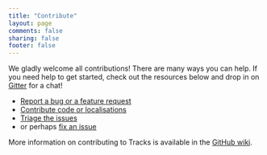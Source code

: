 ```yaml
---
title: "Contribute"
layout: page
comments: false
sharing: false
footer: false
---
```


We gladly welcome all contributions! There are many ways you can help.
If you need help to get started, check out the resources below and drop
in on [Gitter](https://gitter.im/TracksApp/tracks) for a chat!

* [Report a bug or a feature request](https://github.com/TracksApp/tracks/issues)
* [Contribute code or localisations](https://github.com/TracksApp/tracks/blob/master/CONTRIBUTING.md)
* [Triage the issues](https://github.com/TracksApp/tracks/issues)
* or perhaps [fix an issue](https://github.com/TracksApp/tracks/issues?q=is%3Aopen+is%3Aissue+label%3A%22good+first+issue%22)

More information on contributing to Tracks is available in the [GitHub wiki](https://github.com/TracksApp/tracks/wiki/How-to-contribute).
